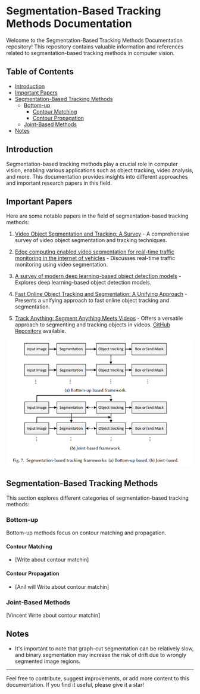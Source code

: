 # Segmentation-Based Tracking Methods Documentation

Welcome to the Segmentation-Based Tracking Methods Documentation repository! This repository contains valuable information and references related to segmentation-based tracking methods in computer vision.

## Table of Contents
- [Introduction](#introduction)
- [Important Papers](#important-papers)
- [Segmentation-Based Tracking Methods](#segmentation-based-tracking-methods)
  - [Bottom-up](#bottom-up)
    - [Contour Matching](#contour-matching)
    - [Contour Propagation](#contour-propagation)
  - [Joint-Based Methods](#joint-based-methods)
- [Notes](#notes)

## Introduction
Segmentation-based tracking methods play a crucial role in computer vision, enabling various applications such as object tracking, video analysis, and more. This documentation provides insights into different approaches and important research papers in this field.

## Important Papers
Here are some notable papers in the field of segmentation-based tracking methods:

1. [Video Object Segmentation and Tracking: A Survey](https://arxiv.org/pdf/1904.09172.pdf) - A comprehensive survey of video object segmentation and tracking techniques.

2. [Edge computing enabled video segmentation for real-time traffic monitoring in the internet of vehicles](https://www.sciencedirect.com/science/article/pii/S0031320321003332) - Discusses real-time traffic monitoring using video segmentation.

3. [A survey of modern deep learning-based object detection models](https://www.sciencedirect.com/science/article/pii/S1051200422001312) - Explores deep learning-based object detection models.

4. [Fast Online Object Tracking and Segmentation: A Unifying Approach](https://arxiv.org/pdf/1812.05050.pdf) - Presents a unifying approach to fast online object tracking and segmentation.

5. [Track Anything: Segment Anything Meets Videos](https://arxiv.org/pdf/2304.11968.pdf) - Offers a versatile approach to segmenting and tracking objects in videos. [GitHub Repository](https://github.com/gaomingqi/Track-Anything) available.

![Alt Text](/Segmentation_based_tracking.png)


## Segmentation-Based Tracking Methods
This section explores different categories of segmentation-based tracking methods:

### Bottom-up
Bottom-up methods focus on contour matching and propagation.

#### Contour Matching
- [Write about contour matchin]

#### Contour Propagation
- [Anil will Write about contour matchin]

### Joint-Based Methods
[Vincent Write about contour matchin]

## Notes
- It's important to note that graph-cut segmentation can be relatively slow, and binary segmentation may increase the risk of drift due to wrongly segmented image regions.

---

Feel free to contribute, suggest improvements, or add more content to this documentation. If you find it useful, please give it a star!

